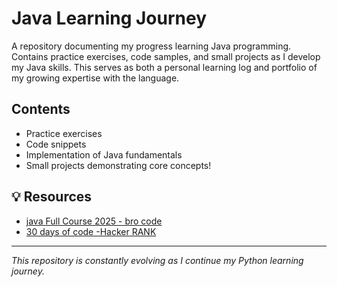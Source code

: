 # Java Learning Journey

A repository documenting my progress learning Java programming. Contains practice exercises, code samples, and small projects as I develop my Java skills. This serves as both a personal learning log and portfolio of my growing expertise with the language.

## Contents
- Practice exercises
- Code snippets
- Implementation of Java fundamentals
- Small projects demonstrating core concepts!

## 💡 Resources

- [java Full Course 2025 - bro code](https://www.youtube.com/watch?v=xTtL8E4LzTQ&t=29662s&ab_channel=BroCode)
- [30 days of code -Hacker RANK](https://www.hackerrank.com/domains/tutorials/30-days-of-code)

---

*This repository is constantly evolving as I continue my Python learning journey.*

